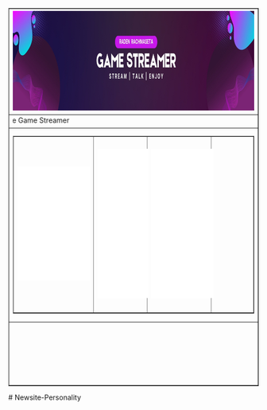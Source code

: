 <script type="text/javascript">
function MM_swapImgRestore() { //v3.0
  var i,x,a=document.MM_sr; for(i=0;a&&i<a.length&&(x=a[i])&&x.oSrc;i++) x.src=x.oSrc;
}
function MM_preloadImages() { //v3.0
  var d=document; if(d.images){ if(!d.MM_p) d.MM_p=new Array();
    var i,j=d.MM_p.length,a=MM_preloadImages.arguments; for(i=0; i<a.length; i++)
    if (a[i].indexOf("#")!=0){ d.MM_p[j]=new Image; d.MM_p[j++].src=a[i];}}
}

function MM_findObj(n, d) { //v4.01
  var p,i,x;  if(!d) d=document; if((p=n.indexOf("?"))>0&&parent.frames.length) {
    d=parent.frames[n.substring(p+1)].document; n=n.substring(0,p);}
  if(!(x=d[n])&&d.all) x=d.all[n]; for (i=0;!x&&i<d.forms.length;i++) x=d.forms[i][n];
  for(i=0;!x&&d.layers&&i<d.layers.length;i++) x=MM_findObj(n,d.layers[i].document);
  if(!x && d.getElementById) x=d.getElementById(n); return x;
}

function MM_swapImage() { //v3.0
  var i,j=0,x,a=MM_swapImage.arguments; document.MM_sr=new Array; for(i=0;i<(a.length-2);i+=3)
   if ((x=MM_findObj(a[i]))!=null){document.MM_sr[j++]=x; if(!x.oSrc) x.oSrc=x.src; x.src=a[i+2];}
}
</script>
<body onLoad="MM_preloadImages('HTML RADEN/Raden 1.jpg')"><table width="1058" border="1" align="center">
  <tr>
    <td width="1048" height="207"><a href="#" onMouseOut="MM_swapImgRestore()" onMouseOver="MM_swapImage('Image1','','HTML RADEN/Raden 1.jpg',1)"><img src="HTML RADEN/Raden Rachmaseta.jpg" width="1058" height="200" id="Image1" /></a></td>
  </tr>
  <tr>
    <td> <marquee direction= "right" scrollamount="5"> Welcome To My Website Game Streamer </marquee> </td>
  </tr>
  <tr>
    <td><table width="1063" border="1">
      <tr>
        <td width="358" height="347"><iframe src="tiktok.html" width="100%" height="230" style="border:none;"></iframe></td>
        <td width="230"><iframe src="instagram.html" width="110%" height="300" style="border:none;"></iframe></td>
        <td width="281"><iframe src="whatssapp.html" width="110%" height="300" style="border: none; font-size: 24px;"></iframe></td>
        <td width="166">&nbsp;</td>
      </tr>
    </table></td>
  </tr>
  <tr>
    <td height="121">&nbsp;</td>
  </tr>
</table>
<div align="right"></div># Newsite-Personality
